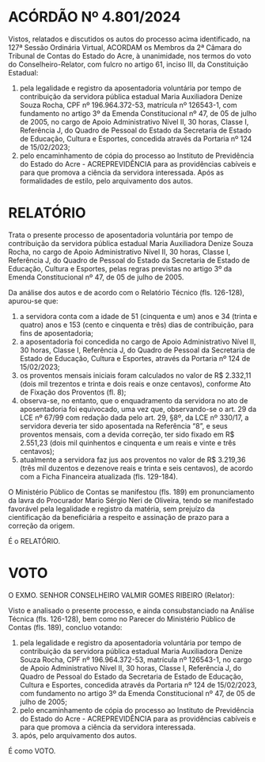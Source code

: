 # ACÓRDÃO Nº 4.801/2024

Vistos, relatados e discutidos os autos do processo acima identificado, na 127ª Sessão Ordinária Virtual, ACORDAM os Membros da 2ª Câmara do Tribunal de Contas do Estado do Acre, à unanimidade, nos termos do voto do Conselheiro-Relator, com fulcro no artigo 61, inciso III, da Constituição Estadual:

1. pela legalidade e registro da aposentadoria voluntária por tempo de contribuição da servidora pública estadual Maria Auxiliadora Denize Souza Rocha, CPF nº 196.964.372-53, matrícula nº 126543-1, com fundamento no artigo 3º da Emenda Constitucional nº 47, de 05 de julho de 2005, no cargo de Apoio Administrativo Nível II, 30 horas, Classe I, Referência J, do Quadro de Pessoal do Estado da Secretaria de Estado de Educação, Cultura e Esportes, concedida através da Portaria nº 124 de 15/02/2023;
2. pelo encaminhamento de cópia do processo ao Instituto de Previdência do Estado do Acre - ACREPREVIDÊNCIA para as providências cabíveis e para que promova a ciência da servidora interessada. Após as formalidades de estilo, pelo arquivamento dos autos.

# RELATÓRIO

Trata o presente processo de aposentadoria voluntária por tempo de contribuição da servidora pública estadual Maria Auxiliadora Denize Souza Rocha, no cargo de Apoio Administrativo Nível II, 30 horas, Classe I, Referência J, do Quadro de Pessoal do Estado da Secretaria de Estado de Educação, Cultura e Esportes, pelas regras previstas no artigo 3º da Emenda Constitucional nº 47, de 05 de julho de 2005.

Da análise dos autos e de acordo com o Relatório Técnico (fls. 126-128), apurou-se que:

1. a servidora conta com a idade de 51 (cinquenta e um) anos e 34 (trinta e quatro) anos e 153 (cento e cinquenta e três) dias de contribuição, para fins de aposentadoria;
2. a aposentadoria foi concedida no cargo de Apoio Administrativo Nível II, 30 horas, Classe I, Referência J, do Quadro de Pessoal da Secretaria de Estado de Educação, Cultura e Esportes, através da Portaria nº 124 de 15/02/2023;
3. os proventos mensais iniciais foram calculados no valor de R$ 2.332,11 (dois mil trezentos e trinta e dois reais e onze centavos), conforme Ato de Fixação dos Proventos (fl. 8);
4. observa-se, no entanto, que o enquadramento da servidora no ato de aposentadoria foi equivocado, uma vez que, observando-se o art. 29 da LCE nº 67/99 com redação dada pelo art. 29, §8º, da LCE nº 330/17, a servidora deveria ter sido aposentada na Referência “8”, e seus proventos mensais, com a devida correção, ter sido fixado em R$ 2.551,23 (dois mil quinhentos e cinquenta e um reais e vinte e três centavos);
5. atualmente a servidora faz jus aos proventos no valor de R$ 3.219,36 (três mil duzentos e dezenove reais e trinta e seis centavos), de acordo com a Ficha Financeira atualizada (fls. 129-184).

O Ministério Público de Contas se manifestou (fls. 189) em pronunciamento da lavra do Procurador Mario Sérgio Neri de Oliveira, tendo se manifestado favorável pela legalidade e registro da matéria, sem prejuízo da cientificação da beneficiária a respeito e assinação de prazo para a correção da origem.

É o RELATÓRIO.

# VOTO

O EXMO. SENHOR CONSELHEIRO VALMIR GOMES RIBEIRO (Relator):

Visto e analisado o presente processo, e ainda consubstanciado na Análise Técnica (fls. 126-128), bem como no Parecer do Ministério Público de Contas (fls. 189), concluo votando:

1. pela legalidade e registro da aposentadoria voluntária por tempo de contribuição da servidora pública estadual Maria Auxiliadora Denize Souza Rocha, CPF nº 196.964.372-53, matrícula nº 126543-1, no cargo de Apoio Administrativo Nível II, 30 horas, Classe I, Referência J, do Quadro de Pessoal do Estado da Secretaria de Estado de Educação, Cultura e Esportes, concedida através da Portaria nº 124 de 15/02/2023, com fundamento no artigo 3º da Emenda Constitucional nº 47, de 05 de julho de 2005;
2. pelo encaminhamento de cópia do processo ao Instituto de Previdência do Estado do Acre - ACREPREVIDÊNCIA para as providências cabíveis e para que promova a ciência da servidora interessada.
3. após, pelo arquivamento dos autos.

É como VOTO.
